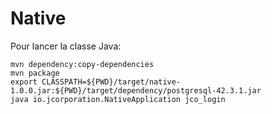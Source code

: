 # Native

Pour lancer la classe Java:

```shell
mvn dependency:copy-dependencies 
mvn package
export CLASSPATH=${PWD}/target/native-1.0.0.jar:${PWD}/target/dependency/postgresql-42.3.1.jar
java io.jcorporation.NativeApplication jco_login
```